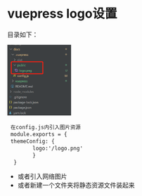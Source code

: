 # vuepress logo设置

目录如下：

<img src="./img/logo_setting.jpg" alt="image-logo" style="zoom:33%;" />

```
 在config.js内引入图片资源
 module.exports = {
 themeConfig: {
        logo:'/logo.png'
        }
  }
```
- 或者引入网络图片
- 或者新建一个文件夹将静态资源文件装起来